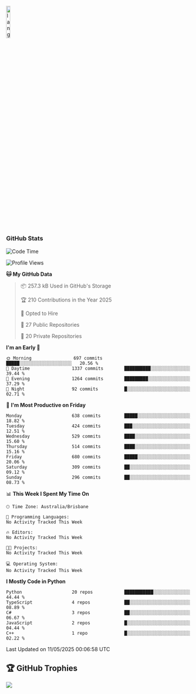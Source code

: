 <p align="left"><img width=15%" src="https://github.com/alansmathew/alansmathew/raw/master/lang.gif" alt="lang image here" /></p>

# <h3 align="left">GitHub Stats</h3>

<!--START_SECTION:waka-->
![Code Time](http://img.shields.io/badge/Code%20Time-570%20hrs%2053%20mins-blue)

![Profile Views](http://img.shields.io/badge/Profile%20Views-4-blue)

**🐱 My GitHub Data** 

> 📦 257.3 kB Used in GitHub's Storage 
 > 
> 🏆 210 Contributions in the Year 2025
 > 
> 💼 Opted to Hire
 > 
> 📜 27 Public Repositories 
 > 
> 🔑 20 Private Repositories 
 > 
**I'm an Early 🐤** 

```text
🌞 Morning                697 commits         █████░░░░░░░░░░░░░░░░░░░░   20.56 % 
🌆 Daytime                1337 commits        ██████████░░░░░░░░░░░░░░░   39.44 % 
🌃 Evening                1264 commits        █████████░░░░░░░░░░░░░░░░   37.29 % 
🌙 Night                  92 commits          █░░░░░░░░░░░░░░░░░░░░░░░░   02.71 % 
```
📅 **I'm Most Productive on Friday** 

```text
Monday                   638 commits         █████░░░░░░░░░░░░░░░░░░░░   18.82 % 
Tuesday                  424 commits         ███░░░░░░░░░░░░░░░░░░░░░░   12.51 % 
Wednesday                529 commits         ████░░░░░░░░░░░░░░░░░░░░░   15.60 % 
Thursday                 514 commits         ████░░░░░░░░░░░░░░░░░░░░░   15.16 % 
Friday                   680 commits         █████░░░░░░░░░░░░░░░░░░░░   20.06 % 
Saturday                 309 commits         ██░░░░░░░░░░░░░░░░░░░░░░░   09.12 % 
Sunday                   296 commits         ██░░░░░░░░░░░░░░░░░░░░░░░   08.73 % 
```


📊 **This Week I Spent My Time On** 

```text
🕑︎ Time Zone: Australia/Brisbane

💬 Programming Languages: 
No Activity Tracked This Week

🔥 Editors: 
No Activity Tracked This Week

🐱‍💻 Projects: 
No Activity Tracked This Week

💻 Operating System: 
No Activity Tracked This Week
```

**I Mostly Code in Python** 

```text
Python                   20 repos            ███████████░░░░░░░░░░░░░░   44.44 % 
TypeScript               4 repos             ██░░░░░░░░░░░░░░░░░░░░░░░   08.89 % 
C#                       3 repos             ██░░░░░░░░░░░░░░░░░░░░░░░   06.67 % 
JavaScript               2 repos             █░░░░░░░░░░░░░░░░░░░░░░░░   04.44 % 
C++                      1 repo              █░░░░░░░░░░░░░░░░░░░░░░░░   02.22 % 
```




 Last Updated on 11/05/2025 00:06:58 UTC
<!--END_SECTION:waka-->

## 🏆 GitHub Trophies

![](https://github-profile-trophy.vercel.app/?username=samh06&theme=discord&no-frame=true&no-bg=false&margin-w=4)
